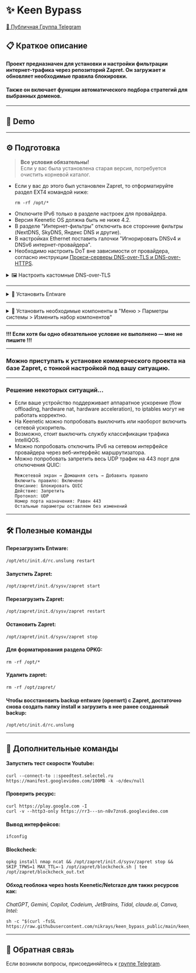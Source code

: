 # ✨ Keen Bypass

[📢 Публичная Группа Telegram](https://t.me/keenetic_boost)

## 📋 Краткое описание

#### Проект предназначен для установки и настройки фильтрации интернет-трафика через репозиторий Zapret. Он загружает и обновляет необходимые правила блокировки.  
#### Также он включает функции автоматического подбора стратегий для выбранных доменов.

---

## 🎥 Demo



---

## ⚙️ Подготовка

> **Все условия обязательны!**  
> Если у вас была установлена старая версия, потребуется очистить корневой каталог.

- Если у вас до этого был установлен Zapret, то отформатируйте раздел EXT4 командой ниже:
  ```shell
  rm -rf /opt/*
  ```
- Отключите IPv6 только в разделе настроек для провайдера.
- Версия Keenetic OS должна быть не ниже 4.2.
- В разделе "Интернет-фильтры" отключить все сторонние фильтры (NextDNS, SkyDNS, Яндекс DNS и другие).
- В настройках Ethernet поставить галочки "Игнорировать DNSv4 и DNSv6 интернет-провайдера".
- Необходимо настроить DоT вне зависимости от провайдера, согласно инструкции [Прокси-серверы DNS-over-TLS и DNS-over-HTTPS](https://help.keenetic.com/hc/ru/articles/360021214160).

<details>
  <summary>🖼️ Настроить кастомные DNS-over-TLS</summary>

- DoT1:
  Адрес сервера DNS
  ```
  ams01.dnscry.pt
  ```
  Доменное имя TLS
  ```
  ams01.dnscry.pt
  ```
- DoT2:
  Адрес сервера DNS
  ```
  77.88.8.8
  ```
  Доменное имя TLS
  ```
  common.dot.dns.yandex.net
  ```
- Еще один эффективный вариант — использовать ресолвер от yandex 77.88.8.88 на нестандартном порту 1253.

</details>

---

<details>
  <summary>📝 Установить Entware</summary>


Установка entware на внешний накопитель без предварительного скачивания (Рекомендуется).

1. Флэш накопитель должен быть предварительно отформатирован в ext4 с названием раздела opkg для удобства как говорится в официальной инструкции.

2. Подключаем к роутеру и переходим в CLI через web интерфейс. [192.168.1.1/a](http://192.168.1.1/a), где 192.168.1.1 адрес вашего роутера.

3. Вставляем строку и нажимаем "отправить запрос"
Для архитектуры Mipsel
```
opkg disk opkg:/ https://bin.entware.net/mipselsf-k3.4/installer/mipsel-installer.tar.gz
```
Для архитектуры Arch64
```
opkg disk opkg:/ https://bin.entware.net/aarch64-k3.10/installer/aarch64-installer.tar.gz
```
Где opkg:/ название раздела вашей флэшки, например это может быть d3d18ede-25dc-ee4b-9c1b-2e2410d10985:/ если не давали имя разделу или любое другое, посмотреть можно в названии накопителя в web.

4. Наблюдать за ходом развертывания в логе, раздел диагностики.

Официальная инструкция (Не рекомендуется)
- [Установка системы пакетов репозитория Entware на USB-накопитель (официально)](https://help.keenetic.com/hc/ru/articles/360021214160).

</details>

---

<details>
  <summary>📸 Установить необходимые компоненты в "Меню > Парметры системы > Изменить набор компонентов"</summary>

- Раздел "Базовые компоненты", активировать "Сервер SSH".

- Раздел "Сетевые функции", активировать "SSTP VPN-сервер", "Протокол IPv6", "WireGuard VPN".

- Раздел "Пакеты OPKG", активировать "Поддержка откртых пакетов", "Модули ядра подсистемы Netfilter".

- Сохранить изменения, запустится обновление с последующей перезагрузкой устройства.

</details>

---

**!!! Если хотя бы одно обязательное условие не выполнено — мне не пишите !!!**

---

### Можно приступать к установке коммерческого проекта на базе Zapret, с тонкой настройкой под вашу ситуацию.

---

### Решение некоторых ситуаций...

- Если ваше устройство поддерживает аппаратное ускорение (flow offloading, hardware nat, hardware acceleration), то iptables могут не работать корректно.
- На Keenetic можно попробовать выключить или наоборот включить сетевой ускоритель.
- Возможно, стоит выключить службу классификации трафика IntelliQOS.
- Можно попробовать отключить IPv6 на сетевом интерфейсе провайдера через веб-интерфейс маршрутизатора.
- Можно попробовать запретить весь UDP трафик на 443 порт для отключения QUIC:
  ```
  Межсетевой экран → Домашняя сеть → Добавить правило
  Включить правило: Включено
  Описание: Блокировать QUIC
  Действие: Запретить
  Протокол: UDP
  Номер порта назначения: Равен 443
  Остальные параметры оставляем без изменений
  ```

---

## 🛠️ Полезные команды

#### Перезагрузить Entware:
```shell
/opt/etc/init.d/rc.unslung restart
```

#### Запустить Zapret:
```shell
/opt/zapret/init.d/sysv/zapret start
```

#### Перезагрузить Zapret:
```shell
/opt/zapret/init.d/sysv/zapret restart
```

#### Остановить Zapret:
```shell
/opt/zapret/init.d/sysv/zapret stop
```

#### Для форматирования раздела OPKG:
```shell
rm -rf /opt/*
```

#### Удалить zapret:
```shell
rm -rf /opt/zapret/
```

#### Чтобы восстановить backup entware (openwrt) с Zapret, достаточно снова создать папку install и загрузить в нее ранее созданный backup:
```shell
/opt/etc/init.d/rc.unslung
```

---

## 🚀 Дополнительные команды

#### Запустить тест скорости Youtube:
```shell
curl --connect-to ::speedtest.selectel.ru https://manifest.googlevideo.com/100MB -k -o/dev/null
```

#### Проверить ресурс:
```shell
curl https://play.google.com -I
curl -v --http3-only https://rr3---sn-n8v7zns6.googlevideo.com
```

#### Вывод интерфейсов:
```shell
ifconfig
```

#### Blockcheck:
```shell
opkg install nmap ncat && /opt/zapret/init.d/sysv/zapret stop && SKIP_TPWS=1 MAX_TTL=-1 /opt/zapret/blockcheck.sh | tee /opt/zapret/blockcheck_out.txt
```

#### Обход геоблока через hosts Keenetic/Netcraze для таких ресурсов как:  
*ChatGPT, Gemini, Copilot, Codeium, JetBrains, Tidal, claude.ai, Canva, Intel:*
```shell
sh -c "$(curl -fsSL https://raw.githubusercontent.com/nikrays/keen_bypass_public/main/keen_bypass_geo.sh)" 
```

---

## 💬 Обратная связь

Если возникли вопросы, присоединяйтесь к [группе Telegram](https://t.me/keenetic_boost).
